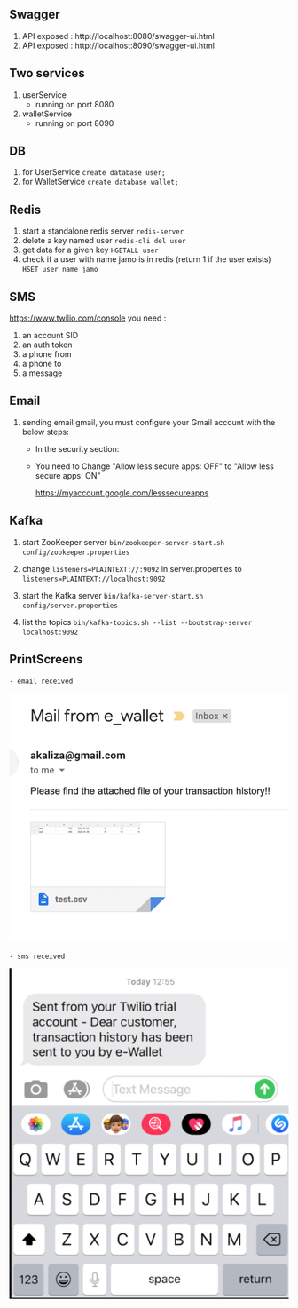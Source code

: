 ## Swagger

1. API exposed : http://localhost:8080/swagger-ui.html
2. API exposed : http://localhost:8090/swagger-ui.html

## Two services
1. userService
    - running on port 8080
2. walletService
    - running on port 8090

## DB
1. for UserService 
`create database user;`
2. for WalletService 
`create database wallet;`

## Redis
1. start a standalone redis server
`redis-server`
2. delete a key named user
`redis-cli del user`
3. get data for a given key
`HGETALL user`
4. check if a user with name jamo is in redis (return 1 if the user exists)
`HSET user name jamo`

## SMS

https://www.twilio.com/console
you need :
1. an account SID
2. an auth token
3. a phone from 
4. a phone to
5. a message

## Email
1. sending email gmail, you must configure your Gmail account with the below steps:
    - In the security section:
    - You need to Change "Allow less secure apps: OFF" to "Allow less secure apps: ON"
        
        https://myaccount.google.com/lesssecureapps

## Kafka

1. start ZooKeeper server
`bin/zookeeper-server-start.sh config/zookeeper.properties`

2. change `listeners=PLAINTEXT://:9092` in server.properties to `listeners=PLAINTEXT://localhost:9092`

3. start the Kafka server
`bin/kafka-server-start.sh config/server.properties`

4. list the topics 
`bin/kafka-topics.sh --list --bootstrap-server localhost:9092`

## PrintScreens 

    - email received 

![alt text](assets/screen-email.png)

    - sms received 
    
![alt text](assets/screen-sms.png)

   

